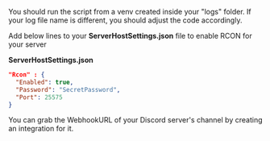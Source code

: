 You should run the script from a venv created inside your "logs" folder. If your log file name is different, you should adjust the code accordingly.


Add below lines to your **ServerHostSettings.json** file to enable RCON for your server

**ServerHostSettings.json**
```json
"Rcon" : {
  "Enabled": true,
  "Password": "SecretPassword",
  "Port": 25575
}
```
You can grab the  WebhookURL of your Discord server's channel by creating an integration for it.
